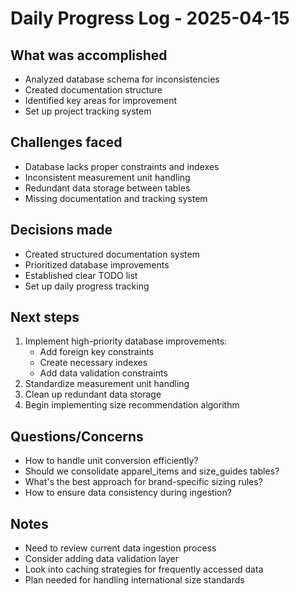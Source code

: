 # Daily Progress Log - 2025-04-15

## What was accomplished
- Analyzed database schema for inconsistencies
- Created documentation structure
- Identified key areas for improvement
- Set up project tracking system

## Challenges faced
- Database lacks proper constraints and indexes
- Inconsistent measurement unit handling
- Redundant data storage between tables
- Missing documentation and tracking system

## Decisions made
- Created structured documentation system
- Prioritized database improvements
- Established clear TODO list
- Set up daily progress tracking

## Next steps
1. Implement high-priority database improvements:
   - Add foreign key constraints
   - Create necessary indexes
   - Add data validation constraints
2. Standardize measurement unit handling
3. Clean up redundant data storage
4. Begin implementing size recommendation algorithm

## Questions/Concerns
- How to handle unit conversion efficiently?
- Should we consolidate apparel_items and size_guides tables?
- What's the best approach for brand-specific sizing rules?
- How to ensure data consistency during ingestion?

## Notes
- Need to review current data ingestion process
- Consider adding data validation layer
- Look into caching strategies for frequently accessed data
- Plan needed for handling international size standards 